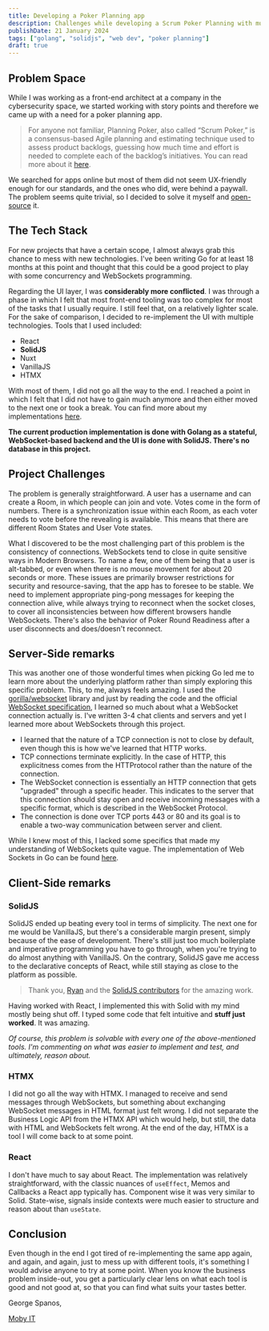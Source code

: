 ```yaml
---
title: Developing a Poker Planning app
description: Challenges while developing a Scrum Poker Planning with multiple tech stacks.
publishDate: 21 January 2024
tags: ["golang", "solidjs", "web dev", "poker planning"]
draft: true
---
```


## Problem Space

While I was working as a front-end architect at a company in the cybersecurity space, we started working with story points and therefore we came up with a need for a poker planning app.

> For anyone not familiar, Planning Poker, also called “Scrum Poker,” is a consensus-based Agile planning and estimating technique used to assess product backlogs, guessing how much time and effort is needed to complete each of the backlog’s initiatives. You can read more about it [here](https://www.simplilearn.com/what-is-planning-poker-article#what_is_planning_poker).

We searched for apps online but most of them did not seem UX-friendly enough for our standards, and the ones who did, were behind a paywall. The problem seems quite trivial, so I decided to solve it myself and [open-source](https://github.com/moby-it/planning-poker) it.

## The Tech Stack

For new projects that have a certain scope, I almost always grab this chance to mess with new technologies. I've been writing Go for at least 18 months at this point and thought that this could be a good project to play with some concurrency and WebSockets programming.

Regarding the UI layer, I was **considerably more conflicted**. I was through a phase in which I felt that most front-end tooling was too complex for most of the tasks that I usually require. I still feel that, on a relatively lighter scale. For the sake of comparison, I decided to re-implement the UI with multiple technologies. Tools that I used included:

- React
- **SolidJS**
- Nuxt
- VanillaJS
- HTMX

With most of them, I did not go all the way to the end. I reached a point in which I felt that I did not have to gain much anymore and then either moved to the next one or took a break. You can find more about my implementations [here](https://github.com/moby-it/planning-poker/branches).

**The current production implementation is done with Golang as a stateful, WebSocket-based backend and the UI is done with SolidJS. There's no database in this project.**

## Project Challenges

The problem is generally straightforward. A user has a username and can create a Room, in which people can join and vote. Votes come in the form of numbers. There is a synchronization issue within each Room, as each voter needs to vote before the revealing is available. This means that there are different Room States and User Vote states.

What I discovered to be the most challenging part of this problem is the consistency of connections. WebSockets tend to close in quite sensitive ways in Modern Browsers. To name a few, one of them being that a user is alt-tabbed, or even when there is no mouse movement for about 20 seconds or more. These issues are primarily browser restrictions for security and resource-saving, that the app has to foresee to be stable. We need to implement appropriate ping-pong messages for keeping the connection alive, while always trying to reconnect when the socket closes, to cover all inconsistencies between how different browsers handle WebSockets. There's also the behavior of Poker Round Readiness after a user disconnects and does/doesn't reconnect.

## Server-Side remarks

This was another one of those wonderful times when picking Go led me to learn more about the underlying platform rather than simply exploring this specific problem. This, to me, always feels amazing. I used the [gorilla/websocket](https://github.com/gorilla/websocket) library and just by reading the code and the official [WebSocket specification](https://datatracker.ietf.org/doc/html/rfc6455), I learned so much about what a WebSocket connection actually is. I've written 3-4 chat clients and servers and yet I learned more about WebSockets through this project.

- I learned that the nature of a TCP connection is not to close by default, even though this is how we've learned that HTTP works.
- TCP connections terminate explicitly. In the case of HTTP, this explicitness comes from the HTTProtocol rather than the nature of the connection.
- The WebSocket connection is essentially an HTTP connection that gets "upgraded" through a specific header. This indicates to the server that this connection should stay open and receive incoming messages with a specific format, which is described in the WebSocket Protocol.
- The connection is done over TCP ports 443 or 80 and its goal is to enable a two-way communication between server and client.

While I knew most of this, I lacked some specifics that made my understanding of WebSockets quite vague. The implementation of Web Sockets in Go can be found [here](https://github.com/moby-it/planning-poker/tree/main/api).

## Client-Side remarks

### SolidJS

SolidJS ended up beating every tool in terms of simplicity. The next one for me would be VanillaJS, but there's a considerable margin present, simply because of the ease of development. There's still just too much boilerplate and imperative programming you have to go through, when you're trying to do almost anything with VanillaJS. On the contrary, SolidJS gave me access to the declarative concepts of React, while still staying as close to the platform as possible.

> Thank you, [Ryan](https://twitter.com/RyanCarniato) and the [SolidJS contributors](https://github.com/solidjs/solid/graphs/contributors) for the amazing work.

Having worked with React, I implemented this with Solid with my mind mostly being shut off. I typed some code that felt intuitive and **stuff just worked**. It was amazing.

_Of course, this problem is solvable with every one of the above-mentioned tools. I'm commenting on what was easier to implement and test, and ultimately, reason about._

### HTMX

I did not go all the way with HTMX. I managed to receive and send messages through WebSockets, but something about exchanging WebSocket messages in HTML format just felt wrong. I did not separate the Business Logic API from the HTMX API which would help, but still, the data with HTML and WebSockets felt wrong. At the end of the day, HTMX is a tool I will come back to at some point.

### React

I don't have much to say about React. The implementation was relatively straightforward, with the classic nuances of `useEffect`, Memos and Callbacks a React app typically has. Component wise it was very similar to Solid. State-wise, signals inside contexts were much easier to structure and reason about than `useState`.

## Conclusion

Even though in the end I got tired of re-implementing the same app again, and again, and again, just to mess up with different tools, it's something I would advise anyone to try at some point. When you know the business problem inside-out, you get a particularly clear lens on what each tool is good and not good at, so that you can find what suits your tastes better.

George Spanos,

[Moby IT](https://moby-it.com/)
